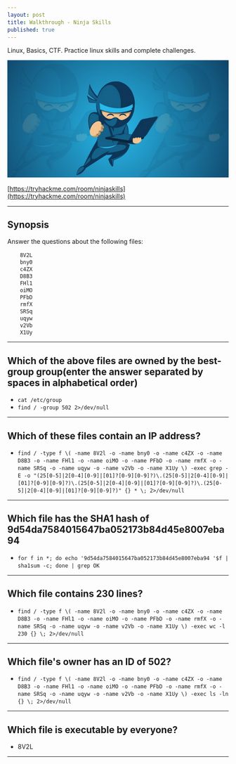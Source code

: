 ```yaml
---
layout: post
title: Walkthrough - Ninja Skills
published: true
---
```


Linux, Basics, CTF. Practice linux skills and complete challenges.

![](/assets/ninja-skills01.png)

[https://tryhackme.com/room/ninjaskills](https://tryhackme.com/room/ninjaskills)

* * *

## Synopsis

Answer the questions about the following files:

```
    8V2L
    bny0
    c4ZX
    D8B3
    FHl1
    oiMO
    PFbD
    rmfX
    SRSq
    uqyw
    v2Vb
    X1Uy
```

* * * 

## Which of the above files are owned by the best-group group(enter the answer separated by spaces in alphabetical order)

- ``cat /etc/group``
- ``find / -group 502 2>/dev/null``

* * * 

## Which of these files contain an IP address?

- ``find / -type f \( -name 8V2l -o -name bny0 -o -name c4ZX -o -name D8B3 -o -name FHl1 -o -name oiMO -o -name PFbD -o -name rmfX -o -name SRSq -o -name uqyw -o -name v2Vb -o -name X1Uy \) -exec grep -E -o "(25[0-5]|2[0-4][0-9]|[01]?[0-9][0-9]?)\.(25[0-5]|2[0-4][0-9]|[01]?[0-9][0-9]?)\.(25[0-5]|2[0-4][0-9]|[01]?[0-9][0-9]?)\.(25[0-5]|2[0-4][0-9]|[01]?[0-9][0-9]?)" {} * \; 2>/dev/null``

* * * 

## Which file has the SHA1 hash of 9d54da7584015647ba052173b84d45e8007eba94

- ``for f in *; do echo '9d54da7584015647ba052173b84d45e8007eba94 '$f | sha1sum -c; done | grep OK``

* * * 

## Which file contains 230 lines?

- ``find / -type f \( -name 8V2l -o -name bny0 -o -name c4ZX -o -name D8B3 -o -name FHl1 -o -name oiMO -o -name PFbD -o -name rmfX -o -name SRSq -o -name uqyw -o -name v2Vb -o -name X1Uy \) -exec wc -l 230 {} \; 2>/dev/null``

* * * 

## Which file's owner has an ID of 502?

- ``find / -type f \( -name 8V2l -o -name bny0 -o -name c4ZX -o -name D8B3 -o -name FHl1 -o -name oiMO -o -name PFbD -o -name rmfX -o -name SRSq -o -name uqyw -o -name v2Vb -o -name X1Uy \) -exec ls -ln {} \; 2>/dev/null``

* * * 

## Which file is executable by everyone?

- 8V2L

* * * 